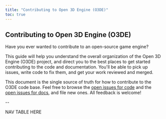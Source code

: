 ```yaml
---
title: "Contributing to Open 3D Engine (O3DE)"
toc: true
---
```


## Contributing to Open 3D Engine (O3DE)

Have you ever wanted to contribute to an open-source game engine?

This guide will help you understand the overall organization of the Open 3D Engine (O3DE) project, and direct you to the best places to get started contributing to the code and documentation. You'll
be able to pick up issues, write code to fix them, and get your work reviewed
and merged.

This document is the single source of truth for how to contribute to the O3DE code
base. Feel free to browse the [open issues for code]() and the [open issues for docs](), and file new ones. All feedback
is welcome!

--

NAV TABLE HERE

